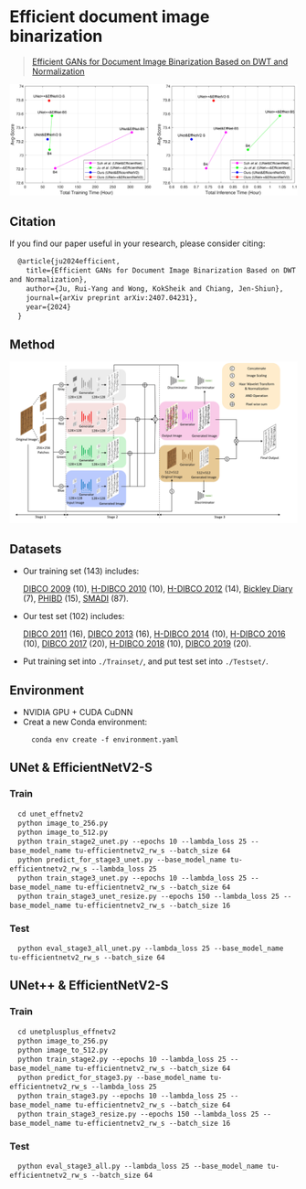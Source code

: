 # Efficient document image binarization

> [Efficient GANs for Document Image Binarization Based on DWT and Normalization](https://arxiv.org/abs/2407.04231)

<p align="center">
  <img src="readme_fig/fig_intro.jpg" width="1024" title="intro">
</p>

## Citation
If you find our paper useful in your research, please consider citing:
```
  @article{ju2024efficient,
    title={Efficient GANs for Document Image Binarization Based on DWT and Normalization},
    author={Ju, Rui-Yang and Wong, KokSheik and Chiang, Jen-Shiun},
    journal={arXiv preprint arXiv:2407.04231},
    year={2024}
  }
```
    
## Method
<p align="center">
  <img src="readme_fig/fig_network.jpg" width="640" title="network">
</p>

## Datasets
* Our training set (143) includes:

  [DIBCO 2009](http://users.iit.demokritos.gr/~bgat/DIBCO2009/benchmark/) (10), [H-DIBCO 2010](http://users.iit.demokritos.gr/~bgat/H-DIBCO2010/benchmark/) (10), [H-DIBCO 2012](http://utopia.duth.gr/~ipratika/HDIBCO2012/benchmark/) (14), [Bickley Diary](https://github.com/vqnhat/DSN-Binarization/files/2793688/original_gt_labeled.zip) (7), [PHIBD](http://www.iapr-tc11.org/mediawiki/index.php/Persian_Heritage_Image_Binarization_Dataset_(PHIBD_2012)) (15), [SMADI](https://tc11.cvc.uab.es/datasets/SMADI_1) (87).
  
* Our test set (102) includes:

  [DIBCO 2011](http://utopia.duth.gr/~ipratika/DIBCO2011/benchmark/) (16), [DIBCO 2013](http://utopia.duth.gr/~ipratika/DIBCO2013/benchmark/) (16), [H-DIBCO 2014](http://users.iit.demokritos.gr/~bgat/HDIBCO2014/benchmark/) (10), [H-DIBCO 2016](http://vc.ee.duth.gr/h-dibco2016/benchmark/) (10), [DIBCO 2017](http://vc.ee.duth.gr/dibco2017/benchmark/) (20), [H-DIBCO 2018](https://vc.ee.duth.gr/h-dibco2018/benchmark/) (10), [DIBCO 2019](https://vc.ee.duth.gr/dibco2019/benchmark/) (20).

* Put training set into `./Trainset/`, and put test set into `./Testset/`.

## Environment
* NVIDIA GPU + CUDA CuDNN
* Creat a new Conda environment:
  ```
    conda env create -f environment.yaml
  ```

## UNet & EfficientNetV2-S
### Train
```
  cd unet_effnetv2
  python image_to_256.py
  python image_to_512.py
  python train_stage2_unet.py --epochs 10 --lambda_loss 25 --base_model_name tu-efficientnetv2_rw_s --batch_size 64
  python predict_for_stage3_unet.py --base_model_name tu-efficientnetv2_rw_s --lambda_loss 25
  python train_stage3_unet.py --epochs 10 --lambda_loss 25 --base_model_name tu-efficientnetv2_rw_s --batch_size 64
  python train_stage3_unet_resize.py --epochs 150 --lambda_loss 25 --base_model_name tu-efficientnetv2_rw_s --batch_size 16
```
### Test
```
  python eval_stage3_all_unet.py --lambda_loss 25 --base_model_name tu-efficientnetv2_rw_s --batch_size 64
```

## UNet++ & EfficientNetV2-S
### Train
```
  cd unetplusplus_effnetv2
  python image_to_256.py
  python image_to_512.py
  python train_stage2.py --epochs 10 --lambda_loss 25 --base_model_name tu-efficientnetv2_rw_s --batch_size 64
  python predict_for_stage3.py --base_model_name tu-efficientnetv2_rw_s --lambda_loss 25
  python train_stage3.py --epochs 10 --lambda_loss 25 --base_model_name tu-efficientnetv2_rw_s --batch_size 64
  python train_stage3_resize.py --epochs 150 --lambda_loss 25 --base_model_name tu-efficientnetv2_rw_s --batch_size 16
```

### Test
```
  python eval_stage3_all.py --lambda_loss 25 --base_model_name tu-efficientnetv2_rw_s --batch_size 64
```
